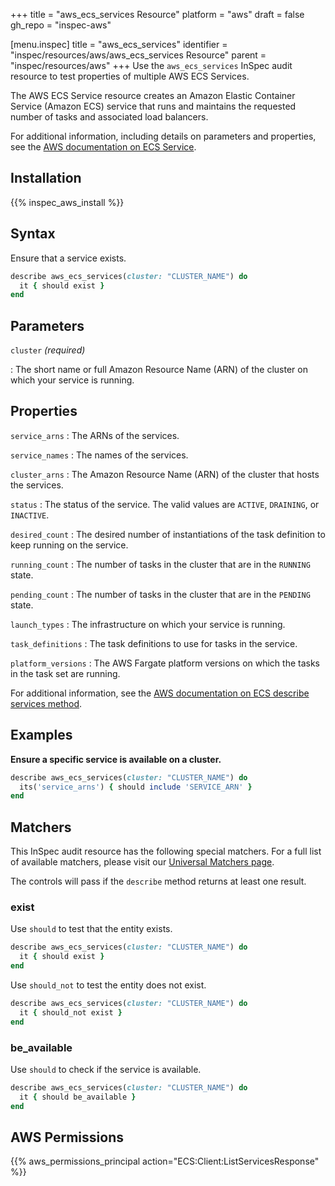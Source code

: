+++
title = "aws_ecs_services Resource"
platform = "aws"
draft = false
gh_repo = "inspec-aws"

[menu.inspec]
title = "aws_ecs_services"
identifier = "inspec/resources/aws/aws_ecs_services Resource"
parent = "inspec/resources/aws"
+++
Use the `aws_ecs_services` InSpec audit resource to test properties of multiple AWS ECS Services.

The AWS ECS Service resource creates an Amazon Elastic Container Service (Amazon ECS) service that runs and maintains the requested number of tasks and associated load balancers.

For additional information, including details on parameters and properties, see the [AWS documentation on ECS Service](https://docs.aws.amazon.com/AWSCloudFormation/latest/UserGuide/aws-resource-ecs-service.html).

## Installation

{{% inspec_aws_install %}}

## Syntax

Ensure that a service exists.

```ruby
describe aws_ecs_services(cluster: "CLUSTER_NAME") do
  it { should exist }
end
```

## Parameters

`cluster` _(required)_

: The short name or full Amazon Resource Name (ARN) of the cluster on which your service is running.

## Properties

`service_arns`
: The ARNs of the services.

`service_names`
: The names of the services.

`cluster_arns`
: The Amazon Resource Name (ARN) of the cluster that hosts the services.

`status`
: The status of the service. The valid values are `ACTIVE`, `DRAINING`, or `INACTIVE`.

`desired_count`
: The desired number of instantiations of the task definition to keep running on the service.

`running_count`
: The number of tasks in the cluster that are in the `RUNNING` state.

`pending_count`
: The number of tasks in the cluster that are in the `PENDING` state.

`launch_types`
: The infrastructure on which your service is running.

`task_definitions`
: The task definitions to use for tasks in the service.

`platform_versions`
: The AWS Fargate platform versions on which the tasks in the task set are running.

For additional information, see the [AWS documentation on ECS describe services method](https://docs.aws.amazon.com/sdk-for-ruby/v2/api/Aws/ECS/Client.html#describe_services-instance_method).

## Examples

**Ensure a specific service is available on a cluster.**

```ruby
describe aws_ecs_services(cluster: "CLUSTER_NAME") do
  its('service_arns') { should include 'SERVICE_ARN' }
end
```

## Matchers

This InSpec audit resource has the following special matchers. For a full list of available matchers, please visit our [Universal Matchers page](https://www.inspec.io/docs/reference/matchers/).

The controls will pass if the `describe` method returns at least one result.

### exist

Use `should` to test that the entity exists.

```ruby
describe aws_ecs_services(cluster: "CLUSTER_NAME") do
  it { should exist }
end
```

Use `should_not` to test the entity does not exist.

```ruby
describe aws_ecs_services(cluster: "CLUSTER_NAME") do
  it { should_not exist }
end
```

### be_available

Use `should` to check if the service is available.

```ruby
describe aws_ecs_services(cluster: "CLUSTER_NAME") do
  it { should be_available }
end
```

## AWS Permissions

{{% aws_permissions_principal action="ECS:Client:ListServicesResponse" %}}
